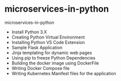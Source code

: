 # microservices-in-python
microservices-in-python


- Install Python 3.X
- Creating Python Virtual Environment
- Installing Python VS Code Extension
- Sample Flask Application
- Jinja templating for dynamic web pages
- Using pip to freeze Python Dependencies
- Building the docker image using DockerFile
- Writing Docker Compose file
- Writing Kubernetes Manifest files for the application